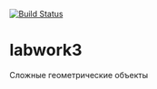 [![Build Status](https://travis-ci.org/icg2018/labwork3.svg?branch=gh-pages)](https://travis-ci.org/icg2018/labwork3)
# labwork3
Сложные геометрические объекты
